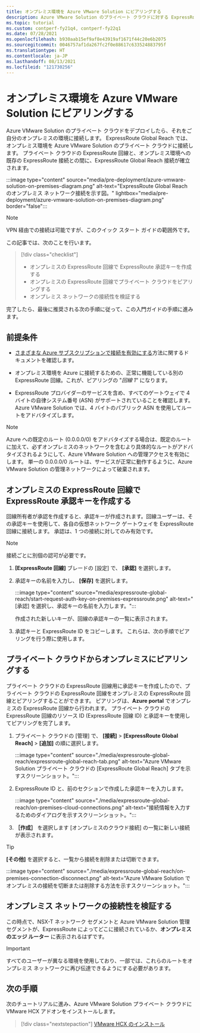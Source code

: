 ```yaml
---
title: オンプレミス環境を Azure VMware Solution にピアリングする
description: Azure VMware Solution のプライベート クラウドに対する ExpressRoute Global Reach ピアリングを作成する方法について説明します。
ms.topic: tutorial
ms.custom: contperf-fy21q4, contperf-fy22q1
ms.date: 07/28/2021
ms.openlocfilehash: b930aab15ef9af8e43919af1671f44c20e6b2075
ms.sourcegitcommit: 0046757af1da267fc2f0e88617c633524883795f
ms.translationtype: HT
ms.contentlocale: ja-JP
ms.lasthandoff: 08/13/2021
ms.locfileid: "121730256"
---
```

# <a name="peer-on-premises-environments-to-azure-vmware-solution"></a>オンプレミス環境を Azure VMware Solution にピアリングする

Azure VMware Solution のプライベート クラウドをデプロイしたら、それをご自分のオンプレミスの環境に接続します。 ExpressRoute Global Reach では、オンプレミス環境を Azure VMware Solution のプライベート クラウドに接続します。 プライベート クラウドの ExpressRoute 回線と、オンプレミス環境への既存の ExpressRoute 接続との間に、ExpressRoute Global Reach 接続が確立されます。 

:::image type="content" source="media/pre-deployment/azure-vmware-solution-on-premises-diagram.png" alt-text="ExpressRoute Global Reach のオンプレミス ネットワーク接続を示す図。" lightbox="media/pre-deployment/azure-vmware-solution-on-premises-diagram.png" border="false":::

>[!NOTE]
>VPN 経由での接続は可能ですが、このクイック スタート ガイドの範囲外です。

この記事では、次のことを行います。

> [!div class="checklist"]
> * オンプレミスの ExpressRoute 回線で ExpressRoute 承認キーを作成する
> * オンプレミスの ExpressRoute 回線でプライベート クラウドをピアリングする
> * オンプレミス ネットワークの接続性を検証する

完了したら、最後に推奨される次の手順に従って、この入門ガイドの手順に進みます。

## <a name="prerequisites"></a>前提条件

- [さまざまな Azure サブスクリプションで接続を有効にする](../expressroute/expressroute-howto-set-global-reach-cli.md#enable-connectivity-between-expressroute-circuits-in-different-azure-subscriptions)方法に関するドキュメントを確認します。  

- オンプレミス環境を Azure に接続するための、正常に機能している別の ExpressRoute 回線。これが、ピアリングの "_回線 1_" になります。

- ExpressRoute プロバイダーのサービスを含め、すべてのゲートウェイで 4 バイトの自律システム番号 (ASN) がサポートされていることを確認します。 Azure VMware Solution では、4 バイトのパブリック ASN を使用してルートをアドバタイズします。

>[!NOTE]
>Azure への既定のルート (0.0.0.0/0) をアドバタイズする場合は、既定のルートに加えて、必ずオンプレミスのネットワークを含むより具体的なルートがアドバタイズされるようにして、Azure VMware Solution への管理アクセスを有効にします。 単一の 0.0.0.0/0 ルートは、サービスが正常に動作するように、Azure VMware Solution の管理ネットワークによって破棄されます。

## <a name="create-an-expressroute-auth-key-in-the-on-premises-expressroute-circuit"></a>オンプレミスの ExpressRoute 回線で ExpressRoute 承認キーを作成する

回線所有者が承認を作成すると、承認キーが作成されます。回線ユーザーは、その承認キーを使用して、各自の仮想ネットワーク ゲートウェイを ExpressRoute 回線に接続します。 承認は、1 つの接続に対してのみ有効です。

> [!NOTE]
> 接続ごとに別個の認可が必要です。

1. **[ExpressRoute 回線]** ブレードの [設定] で、 **[承認]** を選択します。

1. 承認キーの名前を入力し、 **[保存]** を選択します。

   :::image type="content" source="media/expressroute-global-reach/start-request-auth-key-on-premises-expressroute.png" alt-text="[承認] を選択し、承認キーの名前を入力します。":::

   作成された新しいキーが、回線の承認キーの一覧に表示されます。

1. 承認キーと ExpressRoute ID をコピーします。 これらは、次の手順でピアリングを行う際に使用します。

## <a name="peer-private-cloud-to-on-premises"></a>プライベート クラウドからオンプレミスにピアリングする 
プライベート クラウドの ExpressRoute 回線用に承認キーを作成したので、プライベート クラウドの ExpressRoute 回線をオンプレミスの ExpressRoute 回線とピアリングすることができます。 ピアリングは、**Azure portal** でオンプレミスの ExpressRoute 回線から行われます。 プライベート クラウドの ExpressRoute 回線のリソース ID (ExpressRoute 回線 ID) と承認キーを使用してピアリングを完了します。

1. プライベート クラウドの [管理] で、 **[接続]**  >  **[ExpressRoute Global Reach]**  >  **[追加]** の順に選択します。

    :::image type="content" source="./media/expressroute-global-reach/expressroute-global-reach-tab.png" alt-text="Azure VMware Solution プライベート クラウドの [ExpressRoute Global Reach] タブを示すスクリーンショット。":::

1. ExpressRoute ID と、前のセクションで作成した承認キーを入力します。

   :::image type="content" source="./media/expressroute-global-reach/on-premises-cloud-connections.png" alt-text="接続情報を入力するためのダイアログを示すスクリーンショット。":::   

1. **［作成］** を選択します [オンプレミスのクラウド接続] の一覧に新しい接続が表示されます。

>[!TIP]
>**[その他]** を選択すると、一覧から接続を削除または切断できます。  
>
>:::image type="content" source="./media/expressroute-global-reach/on-premises-connection-disconnect.png" alt-text="Azure VMware Solution でオンプレミスの接続を切断または削除する方法を示すスクリーンショット。":::


## <a name="verify-on-premises-network-connectivity"></a>オンプレミス ネットワークの接続性を検証する

この時点で、NSX-T ネットワーク セグメントと Azure VMware Solution 管理セグメントが、ExpressRoute によってどこに接続されているか、**オンプレミスのエッジ ルーター** に表示されるはずです。

>[!IMPORTANT]
>すべてのユーザーが異なる環境を使用しており、一部では、これらのルートをオンプレミス ネットワークに再び伝達できるようにする必要があります。  

## <a name="next-steps"></a>次の手順
次のチュートリアルに進み、Azure VMware Solution プライベート クラウドに VMware HCX アドオンをインストールします。

> [!div class="nextstepaction"]
> [VMware HCX のインストール](install-vmware-hcx.md)


<!-- LINKS - external-->

<!-- LINKS - internal -->
